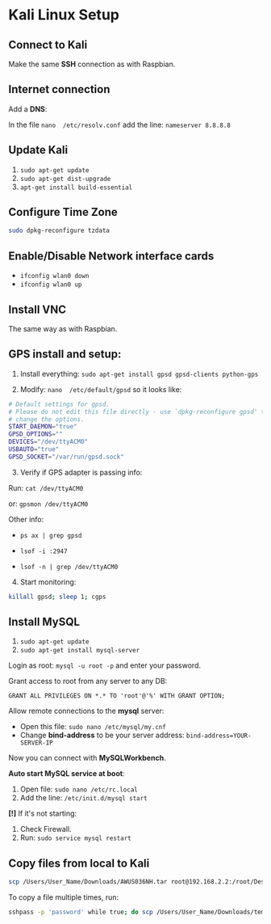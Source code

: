 # Kali Linux Setup

## Connect to Kali

Make the same **SSH** connection as with Raspbian.

## Internet connection

Add a **DNS**:

In the file `nano  /etc/resolv.conf` add the line: `nameserver 8.8.8.8`

## Update Kali

1. `sudo apt-get update`
2. `sudo apt-get dist-upgrade`
3. `apt-get install build-essential`

## Configure Time Zone

```bash
sudo dpkg-reconfigure tzdata
```

## Enable/Disable Network interface cards
- `ifconfig wlan0 down`
- `ifconfig wlan0 up`

## Install VNC
The same way as with Raspbian.

## GPS install and setup:
1. Install everything: `sudo apt-get install gpsd gpsd-clients python-gps`

2. Modify: `nano  /etc/default/gpsd` so it looks like: 

```bash
# Default settings for gpsd.
# Please do not edit this file directly - use `dpkg-reconfigure gpsd' to
# change the options.
START_DAEMON="true"
GPSD_OPTIONS=""
DEVICES="/dev/ttyACM0"
USBAUTO="true"
GPSD_SOCKET="/var/run/gpsd.sock"
```

3. Verify if GPS adapter is passing info:

  Run: `cat /dev/ttyACM0`

  or: `gpsmon /dev/ttyACM0`

Other info:

- `ps ax | grep gpsd`

- `lsof -i :2947`

- `lsof -n | grep /dev/ttyACM0`

4. Start monitoring:

```bash
killall gpsd; sleep 1; cgps
```

## Install MySQL

1. `sudo apt-get update`
2. `sudo apt-get install mysql-server`

Login as root: `mysql -u root -p` and enter your password.

Grant access to root from any server to any DB: 

  `GRANT ALL PRIVILEGES ON *.* TO 'root'@'%' WITH GRANT OPTION;`
  
Allow remote connections to the **mysql** server:
  - Open this file: `sudo nano /etc/mysql/my.cnf`
  - Change **bind-address** to be your server address: `bind-address=YOUR-SERVER-IP`

Now you can connect with **MySQLWorkbench**.

**Auto start MySQL service at boot**:

1. Open file: `sudo nano /etc/rc.local`
2. Add the line: `/etc/init.d/mysql start`

**[!]** If it's not starting:

1. Check Firewall.
2. Run: `sudo service mysql restart`


## Copy files from local to Kali

```bash
scp /Users/User_Name/Downloads/AWUS036NH.tar root@192.168.2.2:/root/Desktop
```

To copy a file multiple times, run:

```bash
sshpass -p 'password' while true; do scp /Users/User_Name/Downloads/tempToPi.py pi@192.168.2.2:/home/pi/Downloads/temp; sleep 5; done
```

